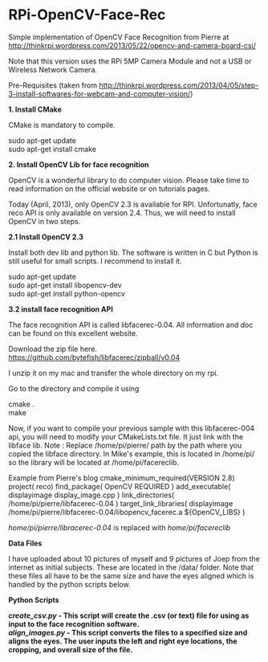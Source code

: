 RPi-OpenCV-Face-Rec
===================

Simple implementation of OpenCV Face Recognition from Pierre at http://thinkrpi.wordpress.com/2013/05/22/opencv-and-camera-board-csi/

Note that this version uses the RPi 5MP Camera Module and not a USB or Wireless Network Camera.


Pre-Requisites (taken from http://thinkrpi.wordpress.com/2013/04/05/step-3-install-softwares-for-webcam-and-computer-vision/)

<b> 1. Install CMake </b>

CMake is mandatory to compile.

sudo apt-get update<br>
sudo apt-get install cmake<br>

<b> 2. Install OpenCV Lib for face recognition </b>

OpenCV is a wonderful library to do computer vision. Please take time to read information on the official website or on tutorials pages.

Today (April, 2013), only OpenCV 2.3 is available for RPI. Unfortunatly, face reco API is only available on version 2.4. Thus, we will need to install OpenCV in two steps.

<b> 2.1 Install OpenCV 2.3 </b>

Install both dev lib and python lib. The software is written in C but Python is still useful for small scripts. I recommend to install it.

sudo apt-get update<br>
sudo apt-get install libopencv-dev<br>
sudo apt-get install python-opencv<br>

<b> 3.2 install face recognition API</b>

The face recognition API is called libfacerec-0.04. All information and doc can be found on this excellent website.

Download the zip file here. https://github.com/bytefish/libfacerec/zipball/v0.04

I unzip it on my mac and transfer the whole directory on my rpi.

Go to the directory and compile it using

cmake .<br>
make<br>

Now, if you want to compile your previous sample with this libfacerec-004 api, you will need to modify your CMakeLists.txt file. It just link with the libface lib. Note :  Replace /home/pi/pierre/ path by the path where you copied the libface directory. In Mike's example, this is located in /home/pi/ so the library will be located at /home/pi/facereclib.

Example from Pierre's blog
cmake_minimum_required(VERSION 2.8)
project( reco)
find_package( OpenCV REQUIRED )
add_executable( displayimage display_image.cpp )
link_directories( /home/pi/pierre/libfacerec-0.04 )
target_link_libraries( displayimage /home/pi/pierre/libfacerec-0.04/libopencv_facerec.a ${OpenCV_LIBS} )

<i>home/pi/pierre/libracerec-0.04</i> is replaced with <i>home/pi/facereclib</i>

<b> Data Files</b>

I have uploaded about 10 pictures of myself and 9 pictures of Joep from the internet as initial subjects. These are located in the /data/ folder.
Note that these files all have to be the same size and have the eyes aligned which is handled by the python scripts below.

<b> Python Scripts<b>

<i>create_csv.py</i> - This script will create the .csv (or text) file for using as input to the face recognition software.<br>
<i>align_images.py</i> - This script converts the files to a specified size and aligns the eyes. The user inputs the left and right eye locations, the cropping, and overall size of the file.<br>
